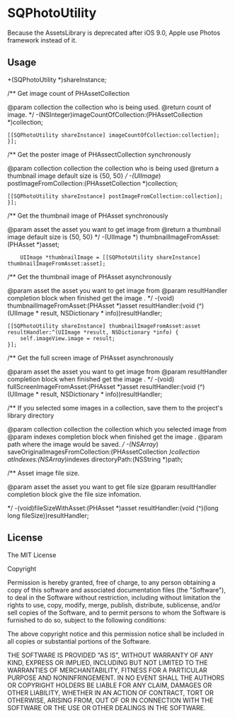 # SQPhotoUtility

Because the AssetsLibrary is deprecated after iOS 9.0, Apple use Photos framework instead of it. 

## Usage
+(SQPhotoUtility *)shareInstance;

/**
Get image count of PHAssetCollection
 
 @param collection the collection who is being used.
 @return count of image.
 */
-(NSInteger)imageCountOfCollection:(PHAssetCollection *)collection;

```get full screen image
[[SQPhotoUtility shareInstance] imageCountOfCollection:collection];
}];
```

/**
 Get the poster image of PHAssectCollection synchronously

 @param collection collection the collection who is being used
 @return a thumbnail image default size is {50, 50}
 */
-(UIImage*) postImageFromCollection:(PHAssetCollection *)collection;

```get collection poster image
[[SQPhotoUtility shareInstance] postImageFromCollection:collection];
}];
```

/**
Get the thumbnail image of PHAsset synchronously

@param asset the asset you want to get image from
@return a thumbnail image default size is {50, 50}
*/
-(UIImage *) thumbnailImageFromAsset:(PHAsset *)asset;

```Get thumbnail image with PHAsset object  synchronously
    UIImage *thumbnailImage = [[SQPhotoUtility shareInstance] thumbnailImageFromAsset:asset];
```

/**
Get the thumbnail image of PHAsset asynchronously

@param asset the asset you want to get image from
@param resultHandler completion block when finished get the image .
*/
-(void) thumbnailImageFromAsset:(PHAsset *)asset resultHandler:(void (^)(UIImage * result, NSDictionary * info))resultHandler;

```Get thumbnail image with PHAsset object asynchronously
[[SQPhotoUtility shareInstance] thumbnailImageFromAsset:asset resultHandler:^(UIImage *result, NSDictionary *info) {
    self.imageView.image = result;
}];
```

/**
 Get the full screen image of PHAsset asynchronously
 
 @param asset the asset you want to get image from
 @param resultHandler completion block when finished get the image .
 */
-(void) fullScreenImageFromAsset:(PHAsset *)asset resultHandler:(void (^)(UIImage * result, NSDictionary * info))resultHandler;

/**
If you selected some images in a collection, save them to the project's library directory

 @param collection collection the collection which you selected image from
 @param indexes completion block when finished get the image .
 @param path where the image would be saved.
*/
-(NSArray*) saveOriginalImagesFromCollection:(PHAssetCollection *)collection atIndexes:(NSArray*)indexes directoryPath:(NSString *)path;

/**
 Asset image file size.
 
 @param asset the asset you want to get file size
 @param resultHandler completion block give the file size infomation.
 
 */
-(void)fileSizeWithAsset:(PHAsset *)asset resultHandler:(void (^)(long long fileSize))resultHandler;

## License

The MIT License

Copyright <YEAR> <COPYRIGHT HOLDER>

Permission is hereby granted, free of charge, to any person obtaining a copy of this software and associated documentation files (the "Software"), to deal in the Software without restriction, including without limitation the rights to use, copy, modify, merge, publish, distribute, sublicense, and/or sell copies of the Software, and to permit persons to whom the Software is furnished to do so, subject to the following conditions:

The above copyright notice and this permission notice shall be included in all copies or substantial portions of the Software.

THE SOFTWARE IS PROVIDED "AS IS", WITHOUT WARRANTY OF ANY KIND, EXPRESS OR IMPLIED, INCLUDING BUT NOT LIMITED TO THE WARRANTIES OF MERCHANTABILITY, FITNESS FOR A PARTICULAR PURPOSE AND NONINFRINGEMENT. IN NO EVENT SHALL THE AUTHORS OR COPYRIGHT HOLDERS BE LIABLE FOR ANY CLAIM, DAMAGES OR OTHER LIABILITY, WHETHER IN AN ACTION OF CONTRACT, TORT OR OTHERWISE, ARISING FROM, OUT OF OR IN CONNECTION WITH THE SOFTWARE OR THE USE OR OTHER DEALINGS IN THE SOFTWARE.
